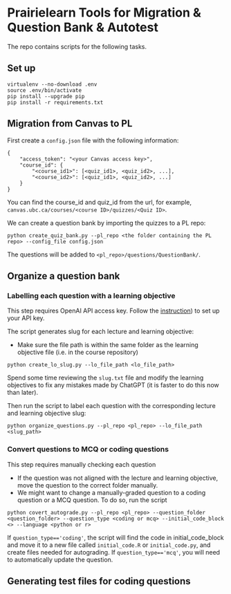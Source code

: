 # Prairielearn Tools for Migration \& Question Bank \& Autotest

The repo contains scripts for the following tasks. 

## Set up 
```
virtualenv --no-download .env
source .env/bin/activate
pip install --upgrade pip 
pip install -r requirements.txt
```

## Migration from Canvas to PL
First create a `config.json` file with the following information:
```
{
    "access_token": "<your Canvas access key>",
    "course_id": {
        "<course_id1>": [<quiz_id1>, <quiz_id2>, ...],
        "<course_id2>": [<quiz_id1>, <quiz_id2>, ...]
    }
}
```
You can find the course_id and quiz_id from the url, for example, `canvas.ubc.ca/courses/<course ID>/quizzes/<Quiz ID>`.

We can create a question bank by importing the quizzes to a PL repo:
```
python create_quiz_bank.py --pl_repo <the folder containing the PL repo> --config_file config.json
```
The questions will be added to `<pl_repo>/questions/QuestionBank/`.

## Organize a question bank

### Labelling each question with a learning objective
This step requires OpenAI API access key. Follow the [instruction](https://platform.openai.com/docs/quickstart/step-2-set-up-your-api-key)) to set up your API key. 

The script generates slug for each lecture and learning objective:
- Make sure the file path is within the same folder as the learning objective file (i.e. in the course repository)
```
python create_lo_slug.py --lo_file_path <lo_file_path>
```
Spend some time reviewing the `slug.txt` file and modify the learning objectives to fix any mistakes made by ChatGPT (it is faster to do this now than later).

Then run the script to label each question with the corresponding lecture and learning objective slug: 
```
python organize_questions.py --pl_repo <pl_repo> --lo_file_path <slug_path>
```

### Convert questions to MCQ or coding questions
This step requires manually checking each question
- If the question was not aligned with the lecture and learning objective, move the question to the correct folder manually.
- We might want to change a manually-graded question to a coding question or a MCQ question. To do so, run the script
```
python covert_autograde.py --pl_repo <pl_repo> --question_folder <question_folder> --question_type <coding or mcq> --initial_code_block <> --language <python or r>
```
If `question_type=='coding'`, the script will find the code in initial_code_block and move it to a new file called `initial_code.R` or `initial_code.py`, and create files needed for autograding. 
If `question_type=='mcq'`, you will need to automatically update the question. 

## Generating test files for coding questions
